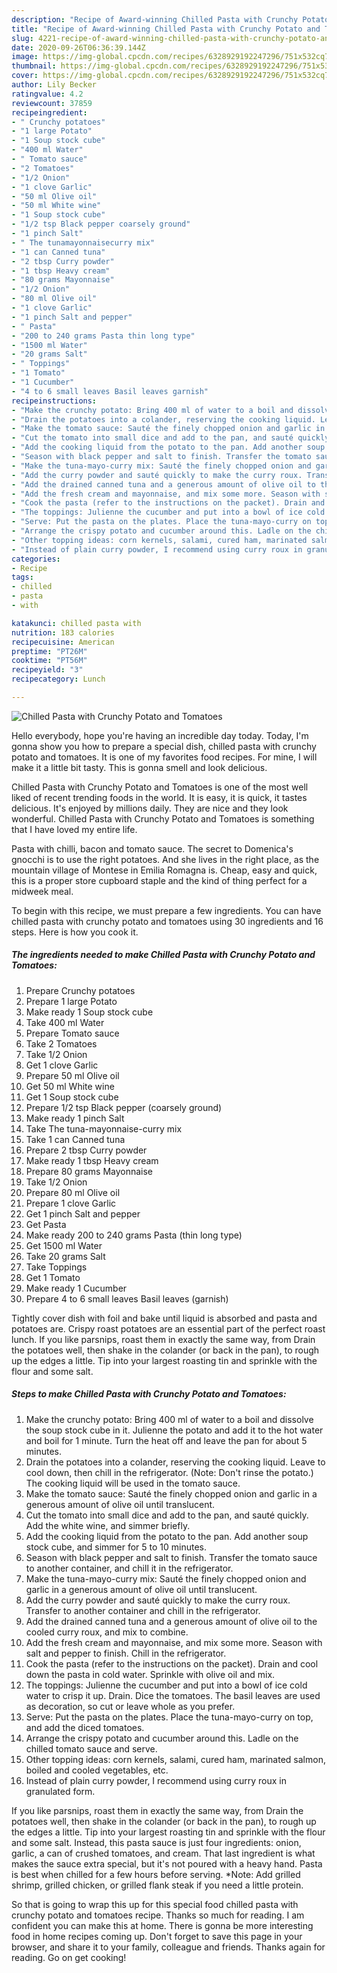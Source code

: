 ```yaml
---
description: "Recipe of Award-winning Chilled Pasta with Crunchy Potato and Tomatoes"
title: "Recipe of Award-winning Chilled Pasta with Crunchy Potato and Tomatoes"
slug: 4221-recipe-of-award-winning-chilled-pasta-with-crunchy-potato-and-tomatoes
date: 2020-09-26T06:36:39.144Z
image: https://img-global.cpcdn.com/recipes/6328929192247296/751x532cq70/chilled-pasta-with-crunchy-potato-and-tomatoes-recipe-main-photo.jpg
thumbnail: https://img-global.cpcdn.com/recipes/6328929192247296/751x532cq70/chilled-pasta-with-crunchy-potato-and-tomatoes-recipe-main-photo.jpg
cover: https://img-global.cpcdn.com/recipes/6328929192247296/751x532cq70/chilled-pasta-with-crunchy-potato-and-tomatoes-recipe-main-photo.jpg
author: Lily Becker
ratingvalue: 4.2
reviewcount: 37859
recipeingredient:
- " Crunchy potatoes"
- "1 large Potato"
- "1 Soup stock cube"
- "400 ml Water"
- " Tomato sauce"
- "2 Tomatoes"
- "1/2 Onion"
- "1 clove Garlic"
- "50 ml Olive oil"
- "50 ml White wine"
- "1 Soup stock cube"
- "1/2 tsp Black pepper coarsely ground"
- "1 pinch Salt"
- " The tunamayonnaisecurry mix"
- "1 can Canned tuna"
- "2 tbsp Curry powder"
- "1 tbsp Heavy cream"
- "80 grams Mayonnaise"
- "1/2 Onion"
- "80 ml Olive oil"
- "1 clove Garlic"
- "1 pinch Salt and pepper"
- " Pasta"
- "200 to 240 grams Pasta thin long type"
- "1500 ml Water"
- "20 grams Salt"
- " Toppings"
- "1 Tomato"
- "1 Cucumber"
- "4 to 6 small leaves Basil leaves garnish"
recipeinstructions:
- "Make the crunchy potato: Bring 400 ml of water to a boil and dissolve the soup stock cube in it. Julienne the potato and add it to the hot water and boil for 1 minute. Turn the heat off and leave the pan for about 5 minutes."
- "Drain the potatoes into a colander, reserving the cooking liquid. Leave to cool down, then chill in the refrigerator. (Note: Don&#39;t rinse the potato.) The cooking liquid will be used in the tomato sauce."
- "Make the tomato sauce: Sauté the finely chopped onion and garlic in a generous amount of olive oil until translucent."
- "Cut the tomato into small dice and add to the pan, and sauté quickly. Add the white wine, and simmer briefly."
- "Add the cooking liquid from the potato to the pan. Add another soup stock cube, and simmer for 5 to 10 minutes."
- "Season with black pepper and salt to finish. Transfer the tomato sauce to another container, and chill it in the refrigerator."
- "Make the tuna-mayo-curry mix: Sauté the finely chopped onion and garlic in a generous amount of olive oil until translucent."
- "Add the curry powder and sauté quickly to make the curry roux. Transfer to another container and chill in the refrigerator."
- "Add the drained canned tuna and a generous amount of olive oil to the cooled curry roux, and mix to combine."
- "Add the fresh cream and mayonnaise, and mix some more. Season with salt and pepper to finish. Chill in the refrigerator."
- "Cook the pasta (refer to the instructions on the packet). Drain and cool down the pasta in cold water. Sprinkle with olive oil and mix."
- "The toppings: Julienne the cucumber and put into a bowl of ice cold water to crisp it up. Drain. Dice the tomatoes. The basil leaves are used as decoration, so cut or leave whole as you prefer."
- "Serve: Put the pasta on the plates. Place the tuna-mayo-curry on top, and add the diced tomatoes."
- "Arrange the crispy potato and cucumber around this. Ladle on the chilled tomato sauce and serve."
- "Other topping ideas: corn kernels, salami, cured ham, marinated salmon, boiled and cooled vegetables, etc."
- "Instead of plain curry powder, I recommend using curry roux in granulated form."
categories:
- Recipe
tags:
- chilled
- pasta
- with

katakunci: chilled pasta with 
nutrition: 183 calories
recipecuisine: American
preptime: "PT26M"
cooktime: "PT56M"
recipeyield: "3"
recipecategory: Lunch

---
```



![Chilled Pasta with Crunchy Potato and Tomatoes](https://img-global.cpcdn.com/recipes/6328929192247296/751x532cq70/chilled-pasta-with-crunchy-potato-and-tomatoes-recipe-main-photo.jpg)

Hello everybody, hope you're having an incredible day today. Today, I'm gonna show you how to prepare a special dish, chilled pasta with crunchy potato and tomatoes. It is one of my favorites food recipes. For mine, I will make it a little bit tasty. This is gonna smell and look delicious.

Chilled Pasta with Crunchy Potato and Tomatoes is one of the most well liked of recent trending foods in the world. It is easy, it is quick, it tastes delicious. It's enjoyed by millions daily. They are nice and they look wonderful. Chilled Pasta with Crunchy Potato and Tomatoes is something that I have loved my entire life.

Pasta with chilli, bacon and tomato sauce. The secret to Domenica&#39;s gnocchi is to use the right potatoes. And she lives in the right place, as the mountain village of Montese in Emilia Romagna is. Cheap, easy and quick, this is a proper store cupboard staple and the kind of thing perfect for a midweek meal.


To begin with this recipe, we must prepare a few ingredients. You can have chilled pasta with crunchy potato and tomatoes using 30 ingredients and 16 steps. Here is how you cook it.

<!--inarticleads1-->

##### The ingredients needed to make Chilled Pasta with Crunchy Potato and Tomatoes:

1. Prepare  Crunchy potatoes
1. Prepare 1 large Potato
1. Make ready 1 Soup stock cube
1. Take 400 ml Water
1. Prepare  Tomato sauce
1. Take 2 Tomatoes
1. Take 1/2 Onion
1. Get 1 clove Garlic
1. Prepare 50 ml Olive oil
1. Get 50 ml White wine
1. Get 1 Soup stock cube
1. Prepare 1/2 tsp Black pepper (coarsely ground)
1. Make ready 1 pinch Salt
1. Take  The tuna-mayonnaise-curry mix
1. Take 1 can Canned tuna
1. Prepare 2 tbsp Curry powder
1. Make ready 1 tbsp Heavy cream
1. Prepare 80 grams Mayonnaise
1. Take 1/2 Onion
1. Prepare 80 ml Olive oil
1. Prepare 1 clove Garlic
1. Get 1 pinch Salt and pepper
1. Get  Pasta
1. Make ready 200 to 240 grams Pasta (thin long type)
1. Get 1500 ml Water
1. Take 20 grams Salt
1. Take  Toppings
1. Get 1 Tomato
1. Make ready 1 Cucumber
1. Prepare 4 to 6 small leaves Basil leaves (garnish)


Tightly cover dish with foil and bake until liquid is absorbed and pasta and potatoes are. Crispy roast potatoes are an essential part of the perfect roast lunch. If you like parsnips, roast them in exactly the same way, from Drain the potatoes well, then shake in the colander (or back in the pan), to rough up the edges a little. Tip into your largest roasting tin and sprinkle with the flour and some salt. 

<!--inarticleads2-->

##### Steps to make Chilled Pasta with Crunchy Potato and Tomatoes:

1. Make the crunchy potato: Bring 400 ml of water to a boil and dissolve the soup stock cube in it. Julienne the potato and add it to the hot water and boil for 1 minute. Turn the heat off and leave the pan for about 5 minutes.
1. Drain the potatoes into a colander, reserving the cooking liquid. Leave to cool down, then chill in the refrigerator. (Note: Don&#39;t rinse the potato.) The cooking liquid will be used in the tomato sauce.
1. Make the tomato sauce: Sauté the finely chopped onion and garlic in a generous amount of olive oil until translucent.
1. Cut the tomato into small dice and add to the pan, and sauté quickly. Add the white wine, and simmer briefly.
1. Add the cooking liquid from the potato to the pan. Add another soup stock cube, and simmer for 5 to 10 minutes.
1. Season with black pepper and salt to finish. Transfer the tomato sauce to another container, and chill it in the refrigerator.
1. Make the tuna-mayo-curry mix: Sauté the finely chopped onion and garlic in a generous amount of olive oil until translucent.
1. Add the curry powder and sauté quickly to make the curry roux. Transfer to another container and chill in the refrigerator.
1. Add the drained canned tuna and a generous amount of olive oil to the cooled curry roux, and mix to combine.
1. Add the fresh cream and mayonnaise, and mix some more. Season with salt and pepper to finish. Chill in the refrigerator.
1. Cook the pasta (refer to the instructions on the packet). Drain and cool down the pasta in cold water. Sprinkle with olive oil and mix.
1. The toppings: Julienne the cucumber and put into a bowl of ice cold water to crisp it up. Drain. Dice the tomatoes. The basil leaves are used as decoration, so cut or leave whole as you prefer.
1. Serve: Put the pasta on the plates. Place the tuna-mayo-curry on top, and add the diced tomatoes.
1. Arrange the crispy potato and cucumber around this. Ladle on the chilled tomato sauce and serve.
1. Other topping ideas: corn kernels, salami, cured ham, marinated salmon, boiled and cooled vegetables, etc.
1. Instead of plain curry powder, I recommend using curry roux in granulated form.


If you like parsnips, roast them in exactly the same way, from Drain the potatoes well, then shake in the colander (or back in the pan), to rough up the edges a little. Tip into your largest roasting tin and sprinkle with the flour and some salt. Instead, this pasta sauce is just four ingredients: onion, garlic, a can of crushed tomatoes, and cream. That last ingredient is what makes the sauce extra special, but it&#39;s not poured with a heavy hand. Pasta is best when chilled for a few hours before serving. *Note: Add grilled shrimp, grilled chicken, or grilled flank steak if you need a little protein. 

So that is going to wrap this up for this special food chilled pasta with crunchy potato and tomatoes recipe. Thanks so much for reading. I am confident you can make this at home. There is gonna be more interesting food in home recipes coming up. Don't forget to save this page in your browser, and share it to your family, colleague and friends. Thanks again for reading. Go on get cooking!
